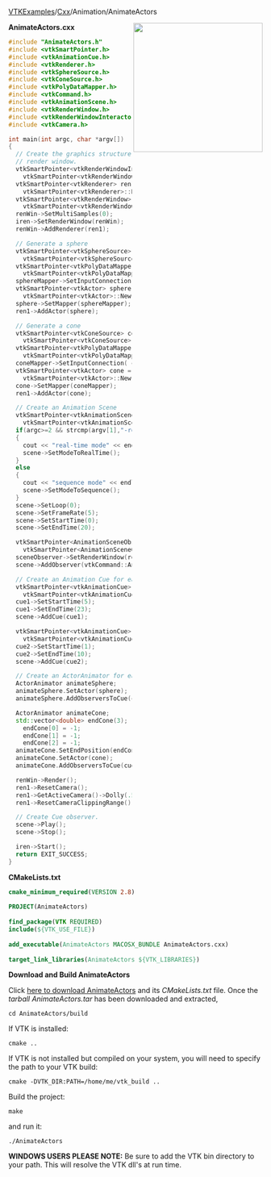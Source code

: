 [VTKExamples](Home)/[Cxx](Cxx)/Animation/AnimateActors

<img align="right" src="https://github.com/lorensen/VTKExamples/raw/master/Testing/Baseline/Animation/TestAnimateActors.png" width="256" />

**AnimateActors.cxx**
```c++
#include "AnimateActors.h"
#include <vtkSmartPointer.h>
#include <vtkAnimationCue.h>
#include <vtkRenderer.h>
#include <vtkSphereSource.h>
#include <vtkConeSource.h>
#include <vtkPolyDataMapper.h>
#include <vtkCommand.h>
#include <vtkAnimationScene.h>
#include <vtkRenderWindow.h>
#include <vtkRenderWindowInteractor.h>
#include <vtkCamera.h>

int main(int argc, char *argv[])
{
  // Create the graphics structure. The renderer renders into the
  // render window.
  vtkSmartPointer<vtkRenderWindowInteractor> iren =
    vtkSmartPointer<vtkRenderWindowInteractor>::New();
  vtkSmartPointer<vtkRenderer> ren1 =
    vtkSmartPointer<vtkRenderer>::New();
  vtkSmartPointer<vtkRenderWindow> renWin =
    vtkSmartPointer<vtkRenderWindow>::New();
  renWin->SetMultiSamples(0);
  iren->SetRenderWindow(renWin);
  renWin->AddRenderer(ren1);

  // Generate a sphere
  vtkSmartPointer<vtkSphereSource> sphereSource =
    vtkSmartPointer<vtkSphereSource>::New();
  vtkSmartPointer<vtkPolyDataMapper> sphereMapper =
    vtkSmartPointer<vtkPolyDataMapper>::New();
  sphereMapper->SetInputConnection( sphereSource->GetOutputPort());
  vtkSmartPointer<vtkActor> sphere =
    vtkSmartPointer<vtkActor>::New();
  sphere->SetMapper(sphereMapper);
  ren1->AddActor(sphere);

  // Generate a cone
  vtkSmartPointer<vtkConeSource> coneSource =
    vtkSmartPointer<vtkConeSource>::New();
  vtkSmartPointer<vtkPolyDataMapper> coneMapper =
    vtkSmartPointer<vtkPolyDataMapper>::New();
  coneMapper->SetInputConnection( coneSource->GetOutputPort());
  vtkSmartPointer<vtkActor> cone =
    vtkSmartPointer<vtkActor>::New();
  cone->SetMapper(coneMapper);
  ren1->AddActor(cone);

  // Create an Animation Scene
  vtkSmartPointer<vtkAnimationScene> scene =
    vtkSmartPointer<vtkAnimationScene>::New();
  if(argc>=2 && strcmp(argv[1],"-real")==0)
  {
    cout << "real-time mode" << endl;
    scene->SetModeToRealTime();
  }
  else
  {
    cout << "sequence mode" << endl;
    scene->SetModeToSequence();
  }
  scene->SetLoop(0);
  scene->SetFrameRate(5);
  scene->SetStartTime(0);
  scene->SetEndTime(20);

  vtkSmartPointer<AnimationSceneObserver> sceneObserver =
    vtkSmartPointer<AnimationSceneObserver>::New();
  sceneObserver->SetRenderWindow(renWin);
  scene->AddObserver(vtkCommand::AnimationCueTickEvent,sceneObserver);

  // Create an Animation Cue for each actor
  vtkSmartPointer<vtkAnimationCue> cue1 =
    vtkSmartPointer<vtkAnimationCue>::New();
  cue1->SetStartTime(5);
  cue1->SetEndTime(23);
  scene->AddCue(cue1);

  vtkSmartPointer<vtkAnimationCue> cue2 =
    vtkSmartPointer<vtkAnimationCue>::New();
  cue2->SetStartTime(1);
  cue2->SetEndTime(10);
  scene->AddCue(cue2);

  // Create an ActorAnimator for each actor;
  ActorAnimator animateSphere;
  animateSphere.SetActor(sphere);
  animateSphere.AddObserversToCue(cue1);

  ActorAnimator animateCone;
  std::vector<double> endCone(3);
    endCone[0] = -1;
    endCone[1] = -1;
    endCone[2] = -1;
  animateCone.SetEndPosition(endCone);
  animateCone.SetActor(cone);
  animateCone.AddObserversToCue(cue2);

  renWin->Render();
  ren1->ResetCamera();
  ren1->GetActiveCamera()->Dolly(.5);
  ren1->ResetCameraClippingRange();

  // Create Cue observer.
  scene->Play();
  scene->Stop();

  iren->Start();
  return EXIT_SUCCESS;
}
```
**CMakeLists.txt**
```cmake
cmake_minimum_required(VERSION 2.8)
 
PROJECT(AnimateActors)
 
find_package(VTK REQUIRED)
include(${VTK_USE_FILE})
 
add_executable(AnimateActors MACOSX_BUNDLE AnimateActors.cxx)
 
target_link_libraries(AnimateActors ${VTK_LIBRARIES})
```

**Download and Build AnimateActors**

Click [here to download AnimateActors](https://github.com/lorensen/VTKWikiExamplesTarballs/raw/master/AnimateActors.tar) and its *CMakeLists.txt* file.
Once the *tarball AnimateActors.tar* has been downloaded and extracted,
```
cd AnimateActors/build 
```
If VTK is installed:
```
cmake ..
```
If VTK is not installed but compiled on your system, you will need to specify the path to your VTK build:
```
cmake -DVTK_DIR:PATH=/home/me/vtk_build ..
```
Build the project:
```
make
```
and run it:
```
./AnimateActors
```
**WINDOWS USERS PLEASE NOTE:** Be sure to add the VTK bin directory to your path. This will resolve the VTK dll's at run time.

